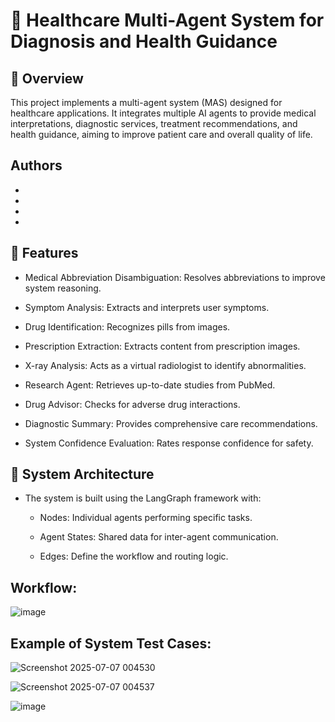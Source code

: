 # 🏥 Healthcare Multi-Agent System for Diagnosis and Health Guidance

## 📖 Overview

This project implements a multi-agent system (MAS) designed for healthcare applications. It integrates multiple AI agents to provide medical interpretations, diagnostic services, treatment recommendations, and health guidance, aiming to improve patient care and overall quality of life.

## Authors
-
-
-
-

## 🚀 Features

- Medical Abbreviation Disambiguation: Resolves abbreviations to improve system reasoning.

- Symptom Analysis: Extracts and interprets user symptoms.

- Drug Identification: Recognizes pills from images.

- Prescription Extraction: Extracts content from prescription images.

- X-ray Analysis: Acts as a virtual radiologist to identify abnormalities.

- Research Agent: Retrieves up-to-date studies from PubMed.

- Drug Advisor: Checks for adverse drug interactions.

- Diagnostic Summary: Provides comprehensive care recommendations.

- System Confidence Evaluation: Rates response confidence for safety.

## 🧱 System Architecture

- The system is built using the LangGraph framework with:

    - Nodes: Individual agents performing specific tasks.

    - Agent States: Shared data for inter-agent communication.

    - Edges: Define the workflow and routing logic.
  
## Workflow:

![image](https://github.com/user-attachments/assets/b629c3f3-b434-4f8b-9bb2-02966d5ebbf2)

## Example of System Test Cases:

![Screenshot 2025-07-07 004530](https://github.com/user-attachments/assets/e197827c-33f4-4dea-8b35-1b88922ce7e1)

![Screenshot 2025-07-07 004537](https://github.com/user-attachments/assets/d426cac3-7ffb-4daf-8908-4fe2f442f57b)

![image](https://github.com/user-attachments/assets/e66ee041-cb6e-4da4-9929-0ce5d2efba6e)

